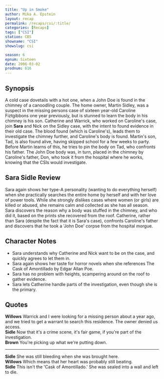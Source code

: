 ```yaml
---
title: "Up in Smoke"
author: Mika A. Epstein
layout: recap
permalink: /recaps/csi/:title/
categories: [Recaps]
tags: ["CSI"]
station: CBS
showname: "CSI"
showslug: csi

season: 6
epnum: Sixteen  
date: 2006-03-02
prodnum: 616  
---
```


## Synopsis

A cold case dovetails with a hot one, when a John Doe is found in the chimney of a canoodling couple. The home owner, Martin Sidley, was a suspect in the missing persons case of sixteen year-old Caroline Fiztgibbons one year previously, but is stunned to learn the body in his chimney is his son. Catherine and Warrick, who worked on Caroline's case, join **Sara** and Nick on the Sidley case, with the intent to found evidence in their old case. The blood found (which is Caroline's), leads them to investigate the chimney further, and Caroline's body is found. Martin's son, Tad, is also found alive, having skipped school for a few weeks to party. Before Martin learns of this, he tries to pin the body on Tad, who confronts his father. The John Doe body was, in turn, placed in the chimney by Caroline's father, Don, who took it from the hospital where he works, knowing that the CSIs would investigate.

## Sara Sidle Review

Sara again shows her type-A personality (wanting to do everything herself) when she practically searches the entire home by herself and with her love of power tools. While she strongly dislikes cases where women (or girls) are killed or abused, she remains calm and collected as she has all season. Sara discovers the reason why a body was stuffed in the chimney, and who did it, based on the prints she recovered from the roof. Catherine, rather than Sara (despite the fact that it is Sara's case), confronts Caroline's father and discovers that he took a 'John Doe' corpse from the hospital morgue.

## Character Notes

* Sara understands why Catherine and Nick want to be on the case, and quickly agrees to let them in.  
* Sara again shows her taste for horror novels when she references The Cask of Amontillado by Edgar Allan Poe.  
* Sara has no problem with heights, scampering around on the roof to gather evidence.  
* Sara lets Catherine handle parts of the investigation, even though she is the primary.

## Quotes

**Willows** Warrick and I were looking for a missing person about a year ago, and we tried to get a warrant to search this residence. The owner denied us access.  
**Sidle** Now that it's a crime scene, it's fair game, if you're part of the investigation.  
**Brown** You're picking up what we're putting down.  

- - -

**Sidle** She was still bleeding when she was brought here.  
**Willows** Which means that her heart was probably still beating.  
**Sidle** This isn't the 'Cask of Amontillado.' She was sealed into a wall and left to die.